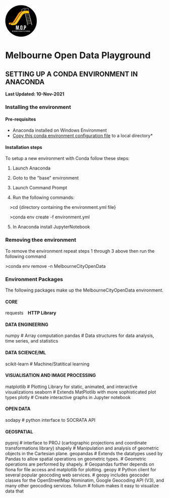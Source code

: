 <img src="/images/mop-black.png" alt="drawing" width="100"/>

# Melbourne Open Data Playground
## SETTING UP A CONDA ENVIRONMENT IN ANACONDA

**Last Updated: 10-Nov-2021**

### Installing the environment
#### Pre-requisites
- Anaconda installed on Windows Environment
- [Copy this conda environment configuration file](environment.yml) to a local directory*

#### Installation steps
To setup a new environment with Conda follow these steps:

1) Launch Anaconda

2) Goto to the "base" environment

3) Launch Command Prompt

4) Run the following commands:

&emsp;&gt;cd {directory containing the environment.yml file}

&emsp;&gt;conda env create -f environment.yml

5) In Anaconda install JupyterNotebook


### Removing thee environment
To remove the environment repeat steps 1 through 3 above then run the following command

&gt;conda env remove -n MelbourneCityOpenData

### Environment Packages
The following packages make up the MelbourneCityOpenData environment.

#### CORE
requests&emsp;**HTTP Library**

#### DATA ENGINEERING
numpy		# Array computation
pandas		# Data structures for data analysis, time series, and statistics

#### DATA SCIENCE/ML
scikit-learn	# Machine/Statitical learning

#### VISUALISATION AND IMAGE PROCESSING
matplotlib	# Plotting Library for static, animated, and interactive visualizations
seaborn		# Extends MatPlotlib with more sophisticated plot types
plotly		# Create interactive graphs in Jupyter notebook

#### OPEN DATA
sodapy		# python interface to SOCRATA API

#### GEOSPATIAL
pyproj		# interface to PROJ (cartographic projections and coordinate transformations library)
shapely		# Manipulation and analysis of geometric objects in the Cartesian plane.
geopandas	# Extends the datatypes used by Pandas to allow spatial operations on geometric types.
		# Geometric operations are performed by shapely.
		# Geopandas further depends on fiona for file access and matplotlib for plotting.
geopy		# Python client for several popular geocoding web services.
		# geopy includes geocoder classes for the OpenStreetMap Nominatim, Google Geocoding API (V3), and many other geocoding services.
folium		# folium makes it easy to visualize data that